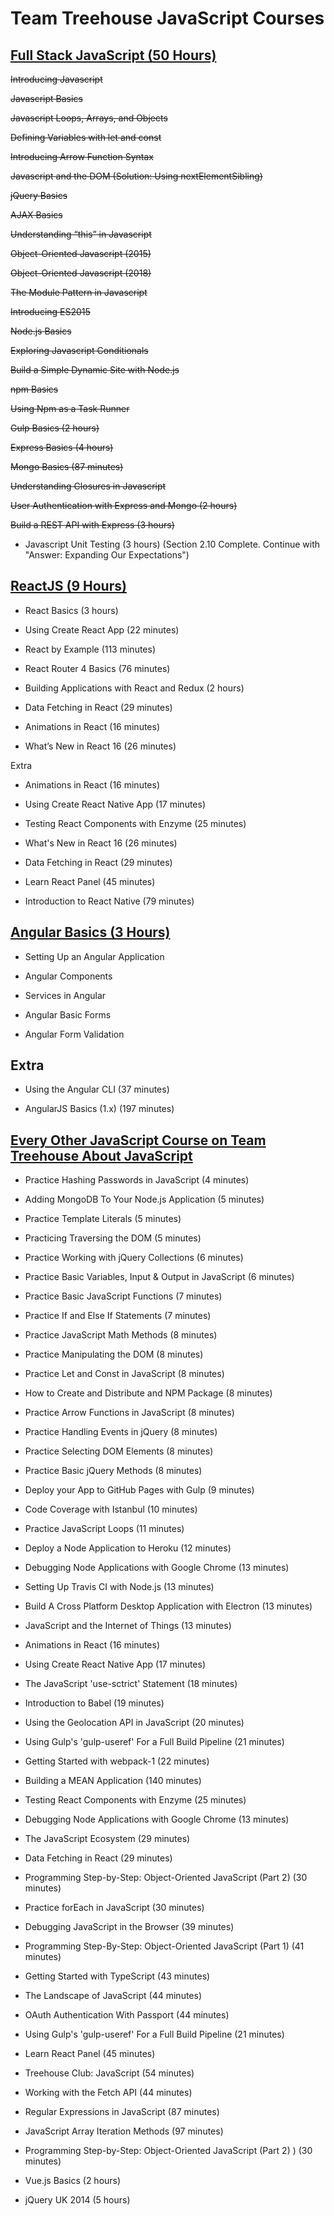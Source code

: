 # **Team Treehouse JavaScript Courses**

## **[Full Stack JavaScript (50 Hours)](https://teamtreehouse.com/tracks/full-stack-javascript)**

~~Introducing Javascript~~

~~Javascript Basics~~

~~Javascript Loops, Arrays, and Objects~~

~~Defining Variables with let and const~~

~~Introducing Arrow Function Syntax~~

~~Javascript and the DOM (Solution: Using nextElementSibling)~~

~~jQuery Basics~~

~~AJAX Basics~~

~~Understanding “this” in Javascript~~

~~Object-Oriented Javascript (2015)~~

~~Object-Oriented Javascript (2018)~~

~~The Module Pattern in Javascript~~

~~Introducing ES2015~~

~~Node.js Basics~~

~~Exploring Javascript Conditionals~~

~~Build a Simple Dynamic Site with Node.js~~

~~npm Basics~~

~~Using Npm as a Task Runner~~ 

~~Gulp Basics (2 hours)~~

~~Express Basics (4 hours)~~

~~Mongo Basics (87 minutes)~~

~~Understanding Closures in Javascript~~

~~User Authentication with Express and Mongo (2 hours)~~

~~Build a REST API with Express (3 hours)~~

- Javascript Unit Testing (3 hours) (Section 2.10 Complete. Continue with "Answer: Expanding Our Expectations")

## **[ReactJS (9 Hours)](https://teamtreehouse.com/tracks/learn-react)**

- React Basics (3 hours)

- Using Create React App (22 minutes)

- React by Example (113 minutes)

- React Router 4 Basics (76 minutes)

- Building Applications with React and Redux (2 hours)

- Data Fetching in React (29 minutes)

- Animations in React (16 minutes)

- What’s New in React 16 (26 minutes)

Extra

- Animations in React (16 minutes)

- Using Create React Native App (17 minutes)

- Testing React Components with Enzyme (25 minutes)

- What's New in React 16 (26 minutes)

- Data Fetching in React (29 minutes)

- Learn React Panel (45 minutes)

- Introduction to React Native (79 minutes)


## **[Angular Basics (3 Hours)](https://teamtreehouse.com/library/angular-basics-2)**

- Setting Up an Angular Application

- Angular Components

- Services in Angular

- Angular Basic Forms

- Angular Form Validation

## **Extra**

- Using the Angular CLI (37 minutes)

- AngularJS Basics (1.x) (197 minutes)


## **[Every Other JavaScript Course on Team Treehouse About JavaScript](https://teamtreehouse.com/library/topic:javascript/sort:difficulty)**

- Practice Hashing Passwords in JavaScript (4 minutes)

- Adding MongoDB To Your Node.js Application (5 minutes)

- Practice Template Literals (5 minutes)

- Practicing Traversing the DOM (5 minutes)

- Practice Working with jQuery Collections (6 minutes)

- Practice Basic Variables, Input & Output in JavaScript (6 minutes)

- Practice Basic JavaScript Functions (7 minutes)

- Practice If and Else If Statements (7 minutes)

- Practice JavaScript Math Methods (8 minutes)

- Practice Manipulating the DOM (8 minutes)

- Practice Let and Const in JavaScript (8 minutes)

- How to Create and Distribute and NPM Package (8 minutes)

- Practice Arrow Functions in JavaScript (8 minutes)

- Practice Handling Events in jQuery (8 minutes)

- Practice Selecting DOM Elements (8 minutes)

- Practice Basic jQuery Methods (8 minutes)

- Deploy your App to GitHub Pages with Gulp (9 minutes)

- Code Coverage with Istanbul (10 minutes)

- Practice JavaScript Loops (11 minutes)

- Deploy a Node Application to Heroku (12 minutes)

- Debugging Node Applications with Google Chrome (13 minutes)

- Setting Up Travis CI with Node.js (13 minutes)

- Build A Cross Platform Desktop Application with Electron (13 minutes)

- JavaScript and the Internet of Things (13 minutes)

- Animations in React (16 minutes)

- Using Create React Native App (17 minutes)

- The JavaScript 'use-sctrict' Statement (18 minutes)

- Introduction to Babel (19 minutes)

- Using the Geolocation API in JavaScript (20 minutes)

- Using Gulp's 'gulp-useref' For a Full Build Pipeline (21 minutes)

- Getting Started with webpack-1 (22 minutes)

- Building a MEAN Application (140 minutes)

- Testing React Components with Enzyme (25 minutes)

- Debugging Node Applications with Google Chrome (13 minutes)

- The JavaScript Ecosystem (29 minutes)

- Data Fetching in React (29 minutes)

- Programming Step-by-Step: Object-Oriented JavaScript (Part 2) (30 minutes)

- Practice forEach in JavaScript (30 minutes)

- Debugging JavaScript in the Browser (39 minutes)

- Programming Step-By-Step: Object-Oriented JavaScript (Part 1) (41 minutes)

- Getting Started with TypeScript (43  minutes)

- The Landscape of JavaScript (44 minutes)

- OAuth Authentication With Passport (44 minutes)

- Using Gulp's 'gulp-useref' For a Full Build Pipeline (21 minutes)

- Learn React Panel (45 minutes)

- Treehouse Club: JavaScript (54 minutes)

- Working with the Fetch API (44 minutes)

- Regular Expressions in JavaScript (87 minutes)

- JavaScript Array Iteration Methods (97 minutes)

- Programming Step-by-Step: Object-Oriented JavaScript (Part 2) ) (30 minutes)

- Vue.js Basics (2 hours)

- jQuery UK 2014 (5 hours)
